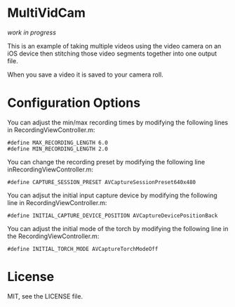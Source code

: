 MultiVidCam
===========

*work in progress*

This is an example of taking multiple videos using the video camera on an iOS
device then stitching those video segments together into one output file.

When you save a video it is saved to your camera roll.

Configuration Options
=====================

You can adjust the min/max recording times by modifying the following lines in 
RecordingViewController.m:

```
#define MAX_RECORDING_LENGTH 6.0
#define MIN_RECORDING_LENGTH 2.0
```

You can change the recording preset by modifying the following line
inRecordingViewController.m:

```
#define CAPTURE_SESSION_PRESET AVCaptureSessionPreset640x480
```

You can adjsut the initial input capture device by modifying the following
line in RecordingViewController.m:

```
#define INITIAL_CAPTURE_DEVICE_POSITION AVCaptureDevicePositionBack
```

You can adjust the initial mode of the torch by modifying the following line
in the RecordingViewController.m:

```
#define INITIAL_TORCH_MODE AVCaptureTorchModeOff
```

License
=======

MIT, see the LICENSE file.
